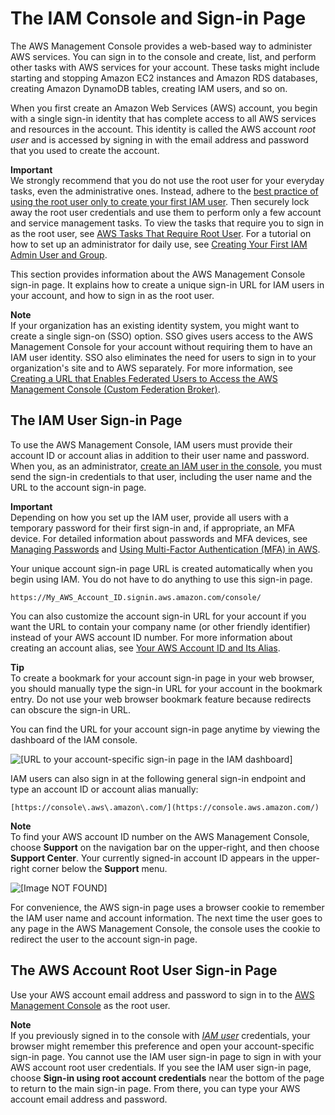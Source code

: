 # The IAM Console and Sign\-in Page<a name="console"></a>

The AWS Management Console provides a web\-based way to administer AWS services\. You can sign in to the console and create, list, and perform other tasks with AWS services for your account\. These tasks might include starting and stopping Amazon EC2 instances and Amazon RDS databases, creating Amazon DynamoDB tables, creating IAM users, and so on\.

When you first create an Amazon Web Services \(AWS\) account, you begin with a single sign\-in identity that has complete access to all AWS services and resources in the account\. This identity is called the AWS account *root user* and is accessed by signing in with the email address and password that you used to create the account\.

**Important**  
We strongly recommend that you do not use the root user for your everyday tasks, even the administrative ones\. Instead, adhere to the [best practice of using the root user only to create your first IAM user](best-practices.md#create-iam-users)\. Then securely lock away the root user credentials and use them to perform only a few account and service management tasks\. To view the tasks that require you to sign in as the root user, see [AWS Tasks That Require Root User](https://docs.aws.amazon.com/general/latest/gr/aws_tasks-that-require-root.html)\. For a tutorial on how to set up an administrator for daily use, see [Creating Your First IAM Admin User and Group](getting-started_create-admin-group.md)\.

This section provides information about the AWS Management Console sign\-in page\. It explains how to create a unique sign\-in URL for IAM users in your account, and how to sign in as the root user\. 

**Note**  
If your organization has an existing identity system, you might want to create a single sign\-on \(SSO\) option\. SSO gives users access to the AWS Management Console for your account without requiring them to have an IAM user identity\. SSO also eliminates the need for users to sign in to your organization's site and to AWS separately\. For more information, see [Creating a URL that Enables Federated Users to Access the AWS Management Console \(Custom Federation Broker\)](id_roles_providers_enable-console-custom-url.md)\. 

## The IAM User Sign\-in Page<a name="user-sign-in-page"></a>

To use the AWS Management Console, IAM users must provide their account ID or account alias in addition to their user name and password\. When you, as an administrator, [create an IAM user in the console](id_users_create.md#id_users_create_console), you must send the sign\-in credentials to that user, including the user name and the URL to the account sign\-in page\. 

**Important**  
Depending on how you set up the IAM user, provide all users with a temporary password for their first sign\-in and, if appropriate, an MFA device\. For detailed information about passwords and MFA devices, see [Managing Passwords](id_credentials_passwords.md) and [Using Multi\-Factor Authentication \(MFA\) in AWS](id_credentials_mfa.md)\. 

Your unique account sign\-in page URL is created automatically when you begin using IAM\. You do not have to do anything to use this sign\-in page\.

```
https://My_AWS_Account_ID.signin.aws.amazon.com/console/
```

You can also customize the account sign\-in URL for your account if you want the URL to contain your company name \(or other friendly identifier\) instead of your AWS account ID number\. For more information about creating an account alias, see [Your AWS Account ID and Its Alias](console_account-alias.md)\.

**Tip**  
To create a bookmark for your account sign\-in page in your web browser, you should manually type the sign\-in URL for your account in the bookmark entry\. Do not use your web browser bookmark feature because redirects can obscure the sign\-in URL\. 

You can find the URL for your account sign\-in page anytime by viewing the dashboard of the IAM console\.

![\[URL to your account-specific sign-in page in the IAM dashboard\]](http://docs.aws.amazon.com/IAM/latest/UserGuide/images/AccountAlias.console.png)

IAM users can also sign in at the following general sign\-in endpoint and type an account ID or account alias manually:

```
[https://console\.aws\.amazon\.com/](https://console.aws.amazon.com/)
```

**Note**  
To find your AWS account ID number on the AWS Management Console, choose **Support** on the navigation bar on the upper\-right, and then choose **Support Center**\. Your currently signed\-in account ID appears in the upper\-right corner below the **Support** menu\.  

![\[Image NOT FOUND\]](http://docs.aws.amazon.com/IAM/latest/UserGuide/images/account-id-support-center.console.png)

For convenience, the AWS sign\-in page uses a browser cookie to remember the IAM user name and account information\. The next time the user goes to any page in the AWS Management Console, the console uses the cookie to redirect the user to the account sign\-in page\.

## The AWS Account Root User Sign\-in Page<a name="BrowserDefault"></a>

Use your AWS account email address and password to sign in to the [AWS Management Console](https://console.aws.amazon.com/) as the root user\.

**Note**  
If you previously signed in to the console with *[IAM user](id_users.md)* credentials, your browser might remember this preference and open your account\-specific sign\-in page\. You cannot use the IAM user sign\-in page to sign in with your AWS account root user credentials\. If you see the IAM user sign\-in page, choose **Sign\-in using root account credentials** near the bottom of the page to return to the main sign\-in page\. From there, you can type your AWS account email address and password\.